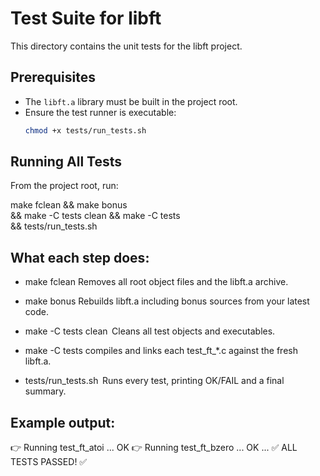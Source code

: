 # Test Suite for libft

This directory contains the unit tests for the libft project.


## Prerequisites

- The `libft.a` library must be built in the project root.
- Ensure the test runner is executable:
	```bash
	chmod +x tests/run_tests.sh


## Running All Tests

From the project root, run:

make fclean && make bonus \
  && make -C tests clean && make -C tests \
  && tests/run_tests.sh


## What each step does:

- make fclean
	Removes all root object files and the libft.a archive.

- make bonus
	Rebuilds libft.a including bonus sources from your latest code.

- make -C tests clean 
	Cleans all test objects and executables.

- make -C tests
	compiles and links each test_ft_*.c against the fresh libft.a.

- tests/run_tests.sh 
	Runs every test, printing OK/FAIL and a final summary.


## Example output:

👉 Running test_ft_atoi          ... OK
👉 Running test_ft_bzero         ... OK
...
✅ ALL TESTS PASSED! ✅

